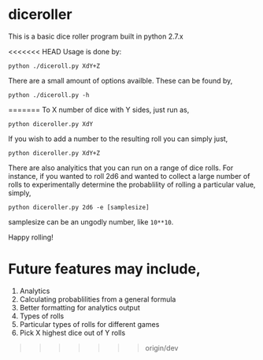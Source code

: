 # diceroller

This is a basic dice roller program built in python 2.7.x

<<<<<<< HEAD
Usage is done by:
```
python ./diceroll.py XdY+Z
```

There are a small amount of options availble. These can be found by,
```
python ./diceroll.py -h
```
=======
To X number of dice with Y sides, just run as,
```
python diceroller.py XdY
```
If you wish to add a number to the resulting roll you can simply just,
```
python diceroller.py XdY+Z
```
There are also analyitics that you can run on a range of dice rolls.
For instance, if you wanted to roll 2d6 and wanted to collect a large number of rolls to experimentally determine the probablility of rolling a particular value, simply,
```
python diceroller.py 2d6 -e [samplesize]
```
samplesize can be an ungodly number, like `10**10`.

Happy rolling!

# Future features may include,
1. Analytics
  1. Calculating probablilities from a general formula
  2. Better formatting for analytics output
2. Types of rolls
  1. Particular types of rolls for different games
  2. Pick X highest dice out of Y rolls
>>>>>>> origin/dev
